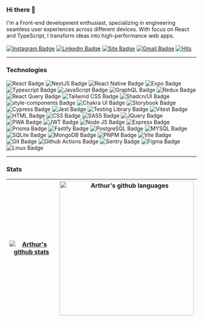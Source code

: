 
### Hi there 👋 

I'm a Front-end development enthusiast, specializing in engineering seamless user experiences across different devices. With focus on React and TypeScript, I transform ideas into high-performance web apps.
\
\
[![Instagram Badge](https://img.shields.io/badge/-@arthurlbo-6633cc?style=flat-square&labelColor=6633cc&logo=instagram&logoColor=white&link=https://www.instagram.com/arthur.lbo)](https://www.instagram.com/arthur.lbo)
[![Linkedin Badge](https://img.shields.io/badge/-arthurlbo-6633cc?style=flat-square&logo=Linkedin&logoColor=white&link=https://www.linkedin.com/in/arthurlbo)](https://www.linkedin.com/in/arthurlbo)
[![Site Badge](https://img.shields.io/badge/-arthurlbo.dev-6633cc?style=flat-square&logo=react&logoColor=white&labelColor=6633cc&link=https://arthurlbo-dev.vercel.app)](https://arthurlbo-dev.vercel.app)
[![Gmail Badge](https://img.shields.io/badge/-arthurlbo16@gmail.com-6633cc?style=flat-square&logo=Gmail&logoColor=white&link=mailto:arthurlbo16@gmail.com)](mailto:arthurlbo16@gmail.com)
[![Hits](https://hits.seeyoufarm.com/api/count/incr/badge.svg?url=https%3A%2F%2Fgithub.com%2Farthurlbo%2Fhit-counter&count_bg=%236633CC&title_bg=%236633CC&icon=&icon_color=%23E7E7E7&title=Profile+views&edge_flat=false)](https://hits.seeyoufarm.com)

---

### Technologies

![React Badge](https://img.shields.io/badge/-react-151515?style=for-the-badge&logo=react)
![NextJS Badge](https://img.shields.io/badge/-next_js-151515?style=for-the-badge&logo=next.js)
![React Native Badge](https://img.shields.io/badge/-react_native-151515?style=for-the-badge&logo=react)
![Expo Badge](https://img.shields.io/badge/-expo-151515?style=for-the-badge&logo=expo&logoColor=1777b8)
![Typescript Badge](https://img.shields.io/badge/-typescript-151515?style=for-the-badge&logo=typescript)
![JavaScript Badge](https://img.shields.io/badge/-javascript-151515?style=for-the-badge&logo=javascript)
![GraphQL Badge](https://img.shields.io/badge/-graphql-151515?style=for-the-badge&logo=graphql&logoColor=E10098)
![Redux Badge](https://img.shields.io/badge/-redux-151515?style=for-the-badge&logo=redux&logoColor=764abc)
![React Query Badge](https://img.shields.io/badge/-react_query-151515?style=for-the-badge&logo=reactquery)
![Tailwind CSS Badge](https://img.shields.io/badge/-tailwind_css-151515?style=for-the-badge&logo=tailwindcss)
![Shadcn/UI Badge](https://img.shields.io/badge/-shadcn/ui-151515?style=for-the-badge&logo=shadcn/ui)
![style-components Badge](https://img.shields.io/badge/-styled_components-151515?style=for-the-badge&logo=styledcomponents)
![Chakra UI Badge](https://img.shields.io/badge/-chakra_ui-151515?style=for-the-badge&logo=chakraui&logoColor=58c9c8)
![Storybook Badge](https://img.shields.io/badge/-storybook-151515?style=for-the-badge&logo=storybook)
![Cypress Badge](https://img.shields.io/badge/-cypress-151515?style=for-the-badge&logo=cypress)
![Jest Badge](https://img.shields.io/badge/-jest-151515?style=for-the-badge&logo=jest&logoColor=C63D14)
![Testing Library Badge](https://img.shields.io/badge/-testing_library-151515?style=for-the-badge&logo=testinglibrary)
![Vitest Badge](https://img.shields.io/badge/-vitest-151515?style=for-the-badge&logo=vitest)
![HTML Badge](https://img.shields.io/badge/-html-151515?style=for-the-badge&logo=html5)
![CSS Badge](https://img.shields.io/badge/-css-151515?style=for-the-badge&logo=css3&logoColor=2862e9)
![SASS Badge](https://img.shields.io/badge/-sass-151515?style=for-the-badge&logo=sass)
![JQuery Badge](https://img.shields.io/badge/-jquery-151515?style=for-the-badge&logo=jquery&logoColor=0769ad)
![PWA Badge](https://img.shields.io/badge/-pwa-151515?style=for-the-badge&logo=pwa&logoColor=5F17CA)
![JWT Badge](https://img.shields.io/badge/-jwt-151515?style=for-the-badge&logo=JSON%20web%20tokens)
![Node JS Badge](https://img.shields.io/badge/-node_js-151515?style=for-the-badge&logo=node.js)
![Express Badge](https://img.shields.io/badge/-express_js-151515?style=for-the-badge&logo=express)
![Prisma Badge](https://img.shields.io/badge/-prisma-151515?style=for-the-badge&logo=prisma)
![Fastify Badge](https://img.shields.io/badge/-fastify-151515?style=for-the-badge&logo=fastify)
![PostgreSQL Badge](https://img.shields.io/badge/-postgresql-151515?style=for-the-badge&logo=postgresql)
![MYSQL Badge](https://img.shields.io/badge/-mysql-151515?style=for-the-badge&logo=mysql)
![SQLite Badge](https://img.shields.io/badge/-sqlite-151515?style=for-the-badge&logo=sqlite&logoColor=56ADE1)
![MongoDB Badge](https://img.shields.io/badge/-mongodb-151515?style=for-the-badge&logo=mongodb)
![PNPM Badge](https://img.shields.io/badge/-pnpm-151515?style=for-the-badge&logo=pnpm)
![Vite Badge](https://img.shields.io/badge/-vite-151515?style=for-the-badge&logo=vite&logoColor=white)
![Git Badge](https://img.shields.io/badge/-git-151515?style=for-the-badge&logo=git)
![Github Actions Badge](https://img.shields.io/badge/-github_actions-151515?style=for-the-badge&logo=githubactions)
![Sentry Badge](https://img.shields.io/badge/-sentry-151515?style=for-the-badge&logo=sentry)
![Figma Badge](https://img.shields.io/badge/-figma-151515?style=for-the-badge&logo=figma&logoColor=white)
![Linux Badge](https://img.shields.io/badge/-linux-151515?style=for-the-badge&logo=linux&logoColor=white)

---

### Stats

| <a href="https://github.com/arthurlbo"><img align="center" src="https://github-readme-stats.vercel.app/api?username=arthurlbo&theme=dark&show_icons=true&include_all_commits=true&count_private=true&hide_border=true" alt="Arthur's github stats" /></a> | <a href="https://github.com/arthurlbo"><img align="center" width="355" src="https://github-readme-stats.vercel.app/api/top-langs/?username=arthurlbo&layout=compact&theme=dark&hide_border=true" alt="Arthur's github languages" /></a> |
| ------------- | ------------- |


